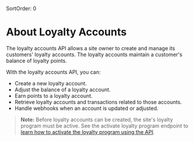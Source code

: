 SortOrder: 0
# About Loyalty Accounts

The loyalty accounts API allows a site owner to create and manage its customers' loyalty accounts. The loyalty accounts
maintain a customer's balance of loyalty points. 

With the loyalty accounts API, you can:
+ Create a new loyalty account.
+ Adjust the balance of a loyalty account.
+ Earn points to a loyalty account.
+ Retrieve loyalty accounts and transactions related to those accounts.
+ Handle webhooks when an account is updated or adjusted.

> **Note:**
> Before loyalty accounts can be created, the site's loyalty program must be active.
> See the activate loyalty program endpoint to [learn how to activate the loyalty program using the API](https://dev.wix.com/api/rest/wix-loyalty/program/activate-loyalty-program).